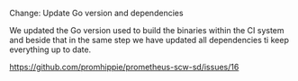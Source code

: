 Change: Update Go version and dependencies

We updated the Go version used to build the binaries within the CI system and
beside that in the same step we have updated all dependencies ti keep everything
up to date.

https://github.com/promhippie/prometheus-scw-sd/issues/16
